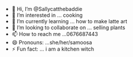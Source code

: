 - 👋 Hi, I’m @Sallycatthebaddie
- 👀 I’m interested in ... cooking 
- 🌱 I’m currently learning ... how to make latte art
- 💞️ I’m looking to collaborate on ... selling plants 
- 📫 How to reach me ...0676687443
- 😄 Pronouns: ...she/her/samoosa
- ⚡ Fun fact: ... i am a kitchen witch

<!---
Sallycatthebaddie/Sallycatthebaddie is a ✨ special ✨ repository because its `README.md` (this file) appears on your GitHub profile.
You can click the Preview link to take a look at your changes.
--->
